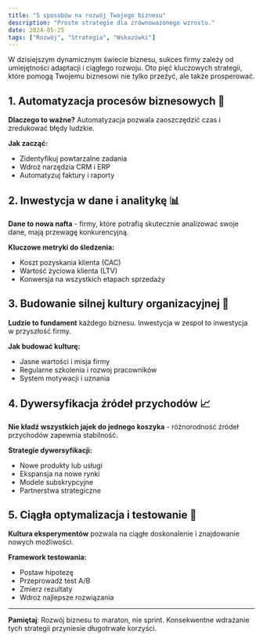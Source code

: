 ```yaml
---
title: "5 sposobów na rozwój Twojego biznesu"
description: "Proste strategie dla zrównoważonego wzrostu."
date: 2024-05-25
tags: ["Rozwój", "Strategia", "Wskazówki"]
---
```

W dzisiejszym dynamicznym świecie biznesu, sukces firmy zależy od umiejętności adaptacji i ciągłego rozwoju. Oto pięć kluczowych strategii, które pomogą Twojemu biznesowi nie tylko przeżyć, ale także prosperować.

## 1. Automatyzacja procesów biznesowych 🤖

**Dlaczego to ważne?** Automatyzacja pozwala zaoszczędzić czas i zredukować błędy ludzkie.

**Jak zacząć:**
- Zidentyfikuj powtarzalne zadania
- Wdroż narzędzia CRM i ERP
- Automatyzuj faktury i raporty

## 2. Inwestycja w dane i analitykę 📊

**Dane to nowa nafta** - firmy, które potrafią skutecznie analizować swoje dane, mają przewagę konkurencyjną.

**Kluczowe metryki do śledzenia:**
- Koszt pozyskania klienta (CAC)
- Wartość życiowa klienta (LTV)
- Konwersja na wszystkich etapach sprzedaży

## 3. Budowanie silnej kultury organizacyjnej 🏢

**Ludzie to fundament** każdego biznesu. Inwestycja w zespoł to inwestycja w przyszłość firmy.

**Jak budować kulturę:**
- Jasne wartości i misja firmy
- Regularne szkolenia i rozwoj pracowników
- System motywacji i uznania

## 4. Dywersyfikacja źródeł przychodów 📈

**Nie kładź wszystkich jajek do jednego koszyka** - różnorodność źródeł przychodów zapewnia stabilność.

**Strategie dywersyfikacji:**
- Nowe produkty lub usługi
- Ekspansja na nowe rynki
- Modele subskrypcyjne
- Partnerstwa strategiczne

## 5. Ciągła optymalizacja i testowanie 🔄

**Kultura eksperymentów** pozwala na ciągłe doskonalenie i znajdowanie nowych możliwości.

**Framework testowania:**
- Postaw hipotezę
- Przeprowadź test A/B
- Zmierz rezultaty
- Wdroż najlepsze rozwiązania

---

**Pamiętaj**: Rozwój biznesu to maraton, nie sprint. Konsekwentne wdrażanie tych strategii przyniesie długotrwałe korzyści.
